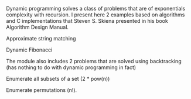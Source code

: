 Dynamic programming solves a class of problems that are of exponentials complexity with recursion. I present here 2 examples based on 
algorithms and C implementations that Steven S. Skiena presented in his book Algorithm Design Manual.

Approximate string matching

Dynamic Fibonacci

The module also includes 2 problems that are solved using backtracking (has nothing to do with dynamic programming in fact)

Enumerate all subsets of a set (2 * pow(n))

Enumerate permutations (n!).